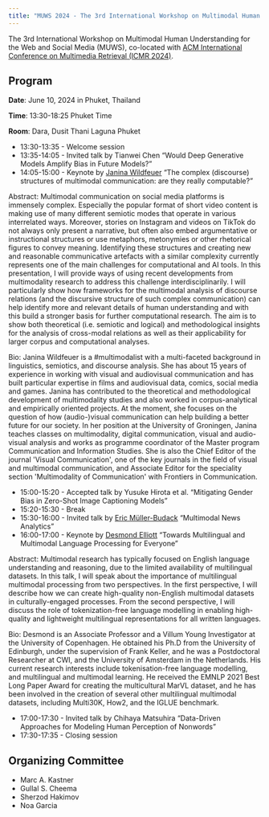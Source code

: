 ```yaml
---
title: "MUWS 2024 - The 3rd International Workshop on Multimodal Human Understanding for the Web and Social Media"
---
```


The 3rd International Workshop on Multimodal Human Understanding for the Web and Social Media (MUWS), co-located with [ACM International Conference on Multimedia Retrieval (ICMR 2024)](https://icmr2024.org/).

## Program

**Date**: June 10, 2024 in Phuket, Thailand

**Time**: 13:30-18:25 Phuket Time

**Room**: Dara, Dusit Thani Laguna Phuket

- 13:30-13:35 - Welcome session
- 13:35-14:05 - Invited talk by Tianwei Chen “Would Deep Generative Models Amplify Bias in Future Models?”
- 14:05-15:00 - Keynote by [Janina Wildfeuer](http://janinawildfeuer.de/) “The complex (discourse) structures of multimodal communication: are they really computable?”

Abstract: Multimodal communication on social media platforms is immensely complex. Especially the popular format of short video content is making use of many different semiotic modes that operate in various interrelated ways. Moreover, stories on Instagram and videos on TikTok do not always only present a narrative, but often also embed argumentative or instructional structures or use metaphors, metonymies or other rhetorical figures to convey meaning. Identifying these structures and creating new and reasonable communicative artefacts with a similar complexity currently represents one of the main challenges for computational and AI tools. 
In this presentation, I will provide ways of using recent developments from multimodality research to address this challenge interdisciplinarily. I will particularly show how frameworks for the multimodal analysis of discourse relations (and the discursive structure of such complex communication) can help identify more and relevant details of human understanding and with this build a stronger basis for further computational research. The aim is to show both theoretical (i.e. semiotic and logical) and methodological insights for the analysis of cross-modal relations as well as their applicability for larger corpus and computational analyses. 

Bio: Janina Wildfeuer is a #multimodalist with a multi-faceted background in linguistics, semiotics, and discourse analysis. She has about 15 years of experience in working with visual and audiovisual communication and has built particular expertise in films and audiovisual data, comics, social media and games. Janina has contributed to the theoretical and methodological development of multimodality studies and also worked in corpus-analytical and empirically oriented projects. At the moment, she focuses on the question of how (audio-)visual communication can help building a better future for our society. In her position at the University of Groningen, Janina teaches classes on multimodality, digital communication, visual and audio-visual analysis and works as programme coordinator of the Master program Communication and Information Studies. She is also the Chief Editor of the journal 'Visual Communication', one of the key journals in the field of visual and multimodal communication, and Associate Editor for the speciality section 'Multimodality of Communication' with Frontiers in Communication.

- 15:00-15:20 - Accepted talk by Yusuke Hirota et al. “Mitigating Gender Bias in Zero-Shot Image Captioning Models”
- 15:20-15:30 - Break
- 15:30-16:00 - Invited talk by [Eric Müller-Budack](https://scholar.google.com/citations?user=Ian_NPUAAAAJ&hl=en&oi=ao) “Multimodal News Analytics”
- 16:00-17:00 - Keynote by [Desmond Elliott](https://elliottd.github.io/) “Towards Multilingual and Multimodal Language Processing for Everyone”

Abstract: Multimodal research has typically focused on English language understanding and reasoning, due to the limited availability of multilingual datasets. In this talk, I will speak about the importance of multilingual multimodal processing from two perspectives. In the first perspective, I will describe how we can create high-quality non-English multimodal datasets in culturally-engaged processes. From the second perspective, I will discuss the role of tokenization-free language modelling in enabling high-quality and lightweight multilingual representations for all written languages.

Bio: Desmond is an Associate Professor and a Villum Young Investigator at the University of Copenhagen. He obtained his Ph.D from the University of Edinburgh, under the supervision of Frank Keller, and he was a Postdoctoral Researcher at CWI, and the University of Amsterdam in the Netherlands. His current research interests include tokenisation-free language modelling, and multilingual and multimodal learning. He received the EMNLP 2021 Best Long Paper Award for creating the multicultural MarVL dataset, and he has been involved in the creation of several other multilingual multimodal datasets, including Multi30K, How2, and the IGLUE benchmark.

- 17:00-17:30 - Invited talk by Chihaya Matsuhira “Data-Driven Approaches for Modeling Human Perception of Nonwords”
- 17:30-17:35 - Closing session


## Organizing Committee

- Marc A. Kastner
- Gullal S. Cheema
- Sherzod Hakimov
- Noa Garcia
